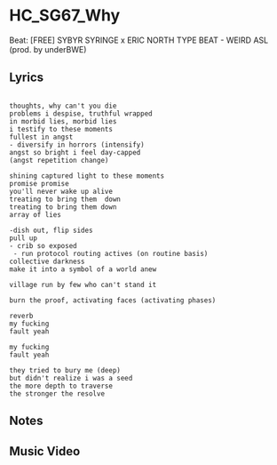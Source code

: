 # HC_SG67_Why

Beat:
[FREE] SYBYR  SYRINGE x ERIC NORTH TYPE BEAT - WEIRD ASL  (prod. by underBWE)

## Lyrics

```

thoughts, why can't you die
problems i despise, truthful wrapped 
in morbid lies, morbid lies 
i testify to these moments
fullest in angst 
- diversify in horrors (intensify)
angst so bright i feel day-capped 
(angst repetition change)

shining captured light to these moments
promise promise
you'll never wake up alive
treating to bring them  down
treating to bring them down
array of lies 

-dish out, flip sides
pull up 
- crib so exposed 
 - run protocol routing actives (on routine basis)
collective darkness
make it into a symbol of a world anew

village run by few who can't stand it

burn the proof, activating faces (activating phases)

reverb
my fucking
fault yeah

my fucking
fault yeah

they tried to bury me (deep)
but didn't realize i was a seed
the more depth to traverse 
the stronger the resolve

```

## Notes

## Music Video




